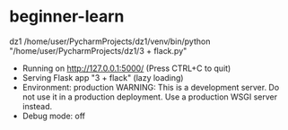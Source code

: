 # beginner-learn
dz1
/home/user/PycharmProjects/dz1/venv/bin/python "/home/user/PycharmProjects/dz1/3 + flack.py"
 * Running on http://127.0.0.1:5000/ (Press CTRL+C to quit)
 * Serving Flask app "3 + flack" (lazy loading)
 * Environment: production
   WARNING: This is a development server. Do not use it in a production deployment.
   Use a production WSGI server instead.
 * Debug mode: off

